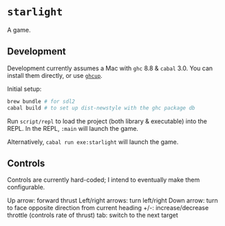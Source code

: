 # `starlight`

A game.


## Development

Development currently assumes a Mac with `ghc` 8.8 & `cabal` 3.0. You can install them directly, or use [`ghcup`](https://www.haskell.org/ghcup/).

Initial setup:

```bash
brew bundle # for sdl2
cabal build # to set up dist-newstyle with the ghc package db
```

Run `script/repl` to load the project (both library & executable) into the REPL. In the REPL, `:main` will launch the game.

Alternatively, `cabal run exe:starlight` will launch the game.


## Controls

Controls are currently hard-coded; I intend to eventually make them configurable.

Up arrow: forward thrust
Left/right arrows: turn left/right
Down arrow: turn to face opposite direction from current heading
+/-: increase/decrease throttle (controls rate of thrust)
tab: switch to the next target
